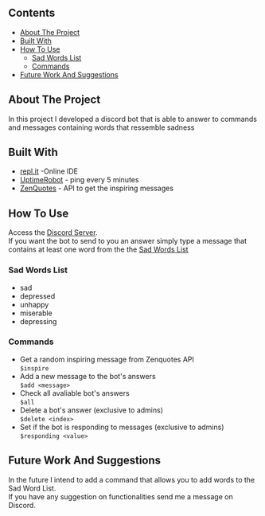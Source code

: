 ## Contents

- [About The Project](#about-the-project)
- [Built With](#built-with)
- [How To Use](#how-to-use)
  - [Sad Words List](#sad-words-list)
  - [Commands](#commands)
- [Future Work And Suggestions](#future-work-and-suggestions)

## About The Project

In this project I developed a discord bot that is able to answer to commands and messages containing words that ressemble sadness

## Built With
   - [repl.it](https://repl.it/) -Online IDE
   - [UptimeRobot](https://uptimerobot.com/) - ping every 5 minutes
   - [ZenQuotes](https://zenquotes.io/) - API to get the inspiring messages
   
## How To Use

Access the [Discord Server](https://discord.com/channels/808386687641714698/808386687641714703). <br/>
If you want the bot to send to you an answer simply type a message that contains at least one word from the the [Sad Words List](#sad-words-list)

### Sad Words List
  - sad
  - depressed
  - unhappy
  - miserable
  - depressing

### Commands

  - Get a random inspiring message from Zenquotes API <br/>
`$inspire`
  - Add a new message to the bot's answers </br>
`$add <message>`
 - Check all avaliable bot's answers </br>
`$all`
 - Delete a bot's answer (exclusive to admins) </br>
`$delete <index>`
 - Set if the bot is responding to messages (exclusive to admins) </br>
`$responding <value>`

## Future Work And Suggestions

In the future I intend to add a command that allows you to add words to the Sad Word List. <br/>
If you have any suggestion on functionalities send me a message on Discord.
